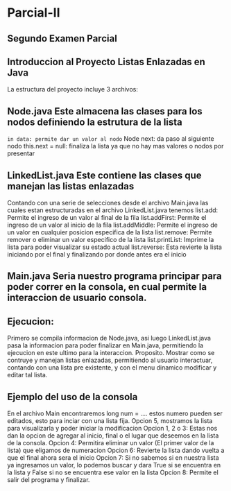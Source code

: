 # Parcial-II
## Segundo Examen Parcial
## Introduccion al Proyecto Listas Enlazadas en Java
La estructura del proyecto incluye 3 archivos:
## Node.java Este almacena las clases para los nodos definiendo la estrutura de la lista
  ‎```in data: permite dar un valor al nodo‎```
  Node next: da paso al siguiente nodo
  this.next = null: finaliza la lista ya que no hay mas valores o nodos por presentar
## LinkedList.java Este contiene las clases que manejan las listas enlazadas
Contando con una serie de selecciones desde el archivo Main.java las cuales estan estructuradas en el archivo LinkedList.java tenemos
  list.add: Permite el ingreso de un valor al final de la fila
  list.addFirst: Permite el ingreso de un valor al inicio de la fila
  list.addMiddle: Permite el ingreso de un valor en cualquier posicion especifica de la lista
  list.remove: Permite remover o eliminar un valor especifico de la lista
  list.printList: Imprime la lista para poder visualizar su estado actual
  list.reverse: Esta revierte la lista iniciando por el final y finalizando por donde antes era el inicio
## Main.java Seria nuestro programa principar para poder correr en la consola, en cual permite la interaccion de usuario consola.
## Ejecucion:
Primero se compila informacion de Node.java, asi luego LinkedList.java pasa la informacion para poder finalizar en Main.java, permitiendo la ejecucion en este ultimo para la interaccion.
Proposito.
Mostrar como se contruye y manejan listas enlazadas, permitiendo al usuario interactuar, contando con una lista pre existente, y con el menu dinamico modificar y editar tal lista.
## Ejemplo del uso de la consola
En el archivo Main encontraremos long num = ....
estos numero pueden ser editados, esto para inciar con una lista fija.
Opcion 5, mostramos la lista para visualizarla y poder iniciar la modificacion
Opcion 1, 2 o 3: Estas nos dan la opcion de agregar al inicio, final o el lugar que deseemos en la lista de la consola.
Opcion 4: Permitira eliminar un valor (El primer valor de la lista) que eligamos de numeracion
Opcion 6: Revierte la lista dando vuelta a que el final ahora sera el inicio
Opcion 7: Si no sabemos si en nuestra lista ya ingresamos un valor, lo podemos buscar y dara True si se encuentra en la lista y False si no se encuentra ese valor en la lista
Opcion 8: Permite el salir del programa y finalizar.
